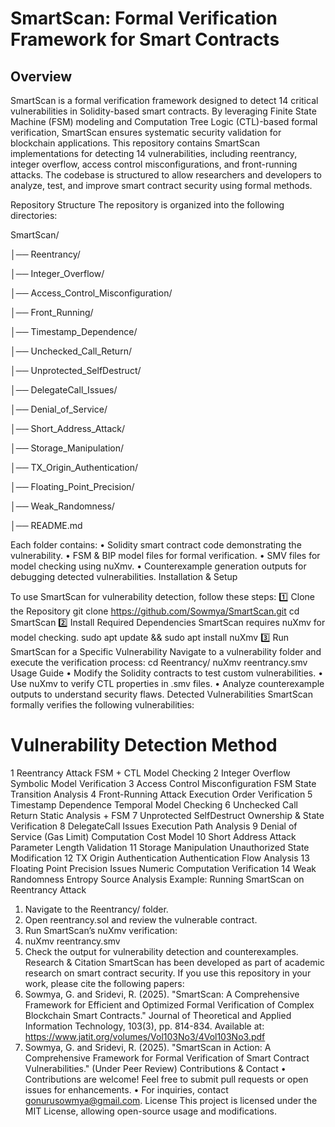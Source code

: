 # SmartScan: Formal Verification Framework for Smart Contracts
## Overview
SmartScan is a formal verification framework designed to detect 14 critical vulnerabilities in Solidity-based smart contracts. By leveraging Finite State Machine (FSM) modeling and Computation Tree Logic (CTL)-based formal verification, SmartScan ensures systematic security validation for blockchain applications.
This repository contains SmartScan implementations for detecting 14 vulnerabilities, including reentrancy, integer overflow, access control misconfigurations, and front-running attacks. The codebase is structured to allow researchers and developers to analyze, test, and improve smart contract security using formal methods.

Repository Structure
The repository is organized into the following directories:

SmartScan/

│── Reentrancy/

│── Integer_Overflow/

│── Access_Control_Misconfiguration/

│── Front_Running/

│── Timestamp_Dependence/

│── Unchecked_Call_Return/

│── Unprotected_SelfDestruct/

│── DelegateCall_Issues/

│── Denial_of_Service/

│── Short_Address_Attack/

│── Storage_Manipulation/

│── TX_Origin_Authentication/

│── Floating_Point_Precision/

│── Weak_Randomness/

│── README.md

Each folder contains:
•	Solidity smart contract code demonstrating the vulnerability.
•	FSM & BIP model files for formal verification.
•	SMV files for model checking using nuXmv.
•	Counterexample generation outputs for debugging detected vulnerabilities.
Installation & Setup

To use SmartScan for vulnerability detection, follow these steps:
1️⃣ Clone the Repository
git clone https://github.com/Sowmya/SmartScan.git
cd SmartScan
2️⃣ Install Required Dependencies
SmartScan requires nuXmv for model checking.
sudo apt update && sudo apt install nuXmv
3️⃣ Run SmartScan for a Specific Vulnerability
Navigate to a vulnerability folder and execute the verification process:
cd Reentrancy/
nuXmv reentrancy.smv
Usage Guide
•	Modify the Solidity contracts to test custom vulnerabilities.
•	Use nuXmv to verify CTL properties in .smv files.
•	Analyze counterexample outputs to understand security flaws.
Detected Vulnerabilities
SmartScan formally verifies the following vulnerabilities:
#	Vulnerability	Detection Method
1	Reentrancy Attack	FSM + CTL Model Checking
2	Integer Overflow	Symbolic Model Verification
3	Access Control Misconfiguration	FSM State Transition Analysis
4	Front-Running Attack	Execution Order Verification
5	Timestamp Dependence	Temporal Model Checking
6	Unchecked Call Return	Static Analysis + FSM
7	Unprotected SelfDestruct	Ownership & State Verification
8	DelegateCall Issues	Execution Path Analysis
9	Denial of Service (Gas Limit)	Computation Cost Model
10	Short Address Attack	Parameter Length Validation
11	Storage Manipulation	Unauthorized State Modification
12	TX Origin Authentication	Authentication Flow Analysis
13	Floating Point Precision Issues	Numeric Computation Verification
14	Weak Randomness	Entropy Source Analysis
Example: Running SmartScan on Reentrancy Attack
1.	Navigate to the Reentrancy/ folder.
2.	Open reentrancy.sol and review the vulnerable contract.
3.	Run SmartScan’s nuXmv verification: 
4.	nuXmv reentrancy.smv
5.	Check the output for vulnerability detection and counterexamples.
Research & Citation
SmartScan has been developed as part of academic research on smart contract security. If you use this repository in your work, please cite the following papers:
1.	Sowmya, G. and Sridevi, R. (2025). "SmartScan: A Comprehensive Framework for Efficient and Optimized Formal Verification of Complex Blockchain Smart Contracts." Journal of Theoretical and Applied Information Technology, 103(3), pp. 814-834. Available at: https://www.jatit.org/volumes/Vol103No3/4Vol103No3.pdf
2.	Sowmya, G. and Sridevi, R. (2025). "SmartScan in Action: A Comprehensive Framework for Formal Verification of Smart Contract Vulnerabilities." (Under Peer Review)
Contributions & Contact
•	Contributions are welcome! Feel free to submit pull requests or open issues for enhancements.
•	For inquiries, contact gonurusowmya@gmail.com.
License
This project is licensed under the MIT License, allowing open-source usage and modifications.

